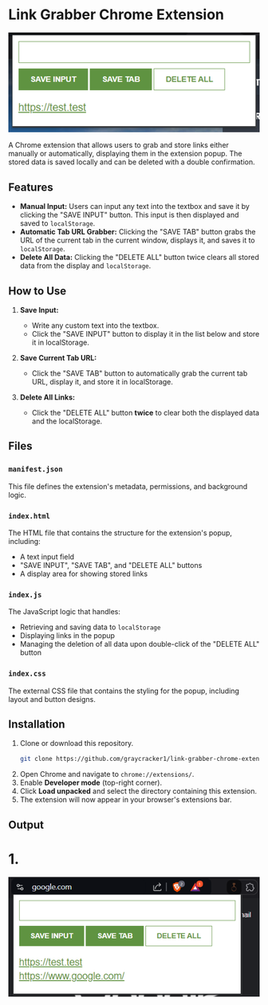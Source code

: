 # Link Grabber Chrome Extension

![Link Grabber](./output/1.png)

A Chrome extension that allows users to grab and store links either manually or automatically, displaying them in the extension popup. The stored data is saved locally and can be deleted with a double confirmation.

## Features

- **Manual Input:** Users can input any text into the textbox and save it by clicking the "SAVE INPUT" button. This input is then displayed and saved to `localStorage`.
- **Automatic Tab URL Grabber:** Clicking the "SAVE TAB" button grabs the URL of the current tab in the current window, displays it, and saves it to `localStorage`.
- **Delete All Data:** Clicking the "DELETE ALL" button twice clears all stored data from the display and `localStorage`.

## How to Use

1. **Save Input:**  
   - Write any custom text into the textbox.
   - Click the "SAVE INPUT" button to display it in the list below and store it in localStorage.

2. **Save Current Tab URL:**  
   - Click the "SAVE TAB" button to automatically grab the current tab URL, display it, and store it in localStorage.

3. **Delete All Links:**  
   - Click the "DELETE ALL" button **twice** to clear both the displayed data and the localStorage.

## Files

### `manifest.json`
This file defines the extension's metadata, permissions, and background logic.

### `index.html`
The HTML file that contains the structure for the extension's popup, including:
- A text input field
- "SAVE INPUT", "SAVE TAB", and "DELETE ALL" buttons
- A display area for showing stored links

### `index.js`
The JavaScript logic that handles:
- Retrieving and saving data to `localStorage`
- Displaying links in the popup
- Managing the deletion of all data upon double-click of the "DELETE ALL" button

### `index.css`
The external CSS file that contains the styling for the popup, including layout and button designs.

## Installation

1. Clone or download this repository.
     ```bash
   git clone https://github.com/graycracker1/link-grabber-chrome-extension.git
2. Open Chrome and navigate to `chrome://extensions/`.
3. Enable **Developer mode** (top-right corner).
4. Click **Load unpacked** and select the directory containing this extension.
5. The extension will now appear in your browser's extensions bar.

## Output

# 1.
![Sample Output 2](./output/2.png)
